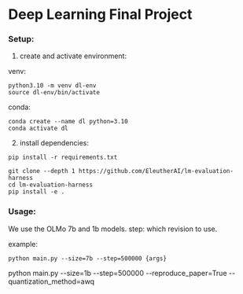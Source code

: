 # Deep Learning Final Project

### Setup:

1. create and activate environment:

venv:

```
python3.10 -m venv dl-env
source dl-env/bin/activate
```

conda:

```
conda create --name dl python=3.10
conda activate dl
```

2. install dependencies:

```
pip install -r requirements.txt

git clone --depth 1 https://github.com/EleutherAI/lm-evaluation-harness
cd lm-evaluation-harness
pip install -e .
```

### Usage:

We use the OLMo 7b and 1b models.
step: which revision to use.

example:

```
python main.py --size=7b --step=500000 {args}
```

python main.py --size=1b --step=500000 --reproduce_paper=True --quantization_method=awq
